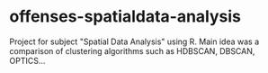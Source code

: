 # offenses-spatialdata-analysis
Project for subject "Spatial Data Analysis" using R. 
Main idea was a comparison of clustering algorithms such as HDBSCAN, DBSCAN, OPTICS...
